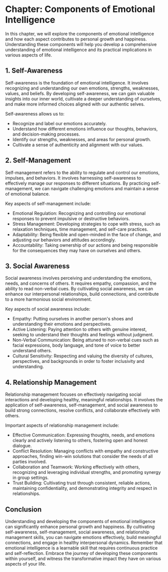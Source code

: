 Chapter: Components of Emotional Intelligence
=============================================

In this chapter, we will explore the components of emotional intelligence and how each aspect contributes to personal growth and happiness. Understanding these components will help you develop a comprehensive understanding of emotional intelligence and its practical implications in various aspects of life.

**1. Self-Awareness**
---------------------

Self-awareness is the foundation of emotional intelligence. It involves recognizing and understanding our own emotions, strengths, weaknesses, values, and beliefs. By developing self-awareness, we can gain valuable insights into our inner world, cultivate a deeper understanding of ourselves, and make more informed choices aligned with our authentic selves.

Self-awareness allows us to:

* Recognize and label our emotions accurately.
* Understand how different emotions influence our thoughts, behaviors, and decision-making processes.
* Identify our strengths, weaknesses, and areas for personal growth.
* Cultivate a sense of authenticity and alignment with our values.

**2. Self-Management**
----------------------

Self-management refers to the ability to regulate and control our emotions, impulses, and behaviors. It involves harnessing self-awareness to effectively manage our responses to different situations. By practicing self-management, we can navigate challenging emotions and maintain a sense of emotional balance.

Key aspects of self-management include:

* Emotional Regulation: Recognizing and controlling our emotional responses to prevent impulsive or destructive behaviors.
* Stress Management: Developing strategies to cope with stress, such as relaxation techniques, time management, and self-care practices.
* Adaptability: Being flexible and open-minded in the face of change, and adjusting our behaviors and attitudes accordingly.
* Accountability: Taking ownership of our actions and being responsible for the consequences they may have on ourselves and others.

**3. Social Awareness**
-----------------------

Social awareness involves perceiving and understanding the emotions, needs, and concerns of others. It requires empathy, compassion, and the ability to read non-verbal cues. By cultivating social awareness, we can enhance our interpersonal relationships, build connections, and contribute to a more harmonious social environment.

Key aspects of social awareness include:

* Empathy: Putting ourselves in another person's shoes and understanding their emotions and perspectives.
* Active Listening: Paying attention to others with genuine interest, seeking to understand their thoughts and feelings without judgment.
* Non-Verbal Communication: Being attuned to non-verbal cues such as facial expressions, body language, and tone of voice to better understand others.
* Cultural Sensitivity: Respecting and valuing the diversity of cultures, perspectives, and backgrounds in order to foster inclusivity and understanding.

**4. Relationship Management**
------------------------------

Relationship management focuses on effectively navigating social interactions and developing healthy, meaningful relationships. It involves the application of self-awareness, self-management, and social awareness to build strong connections, resolve conflicts, and collaborate effectively with others.

Important aspects of relationship management include:

* Effective Communication: Expressing thoughts, needs, and emotions clearly and actively listening to others, fostering open and honest dialogue.
* Conflict Resolution: Managing conflicts with empathy and constructive approaches, finding win-win solutions that consider the needs of all parties involved.
* Collaboration and Teamwork: Working effectively with others, recognizing and leveraging individual strengths, and promoting synergy in group settings.
* Trust Building: Cultivating trust through consistent, reliable actions, maintaining confidentiality, and demonstrating integrity and respect in relationships.

**Conclusion**
--------------

Understanding and developing the components of emotional intelligence can significantly enhance personal growth and happiness. By cultivating self-awareness, self-management, social awareness, and relationship management skills, you can navigate emotions effectively, build meaningful connections, and engage in healthy interpersonal dynamics. Remember that emotional intelligence is a learnable skill that requires continuous practice and self-reflection. Embrace the journey of developing these components within yourself, and witness the transformative impact they have on various aspects of your life.
